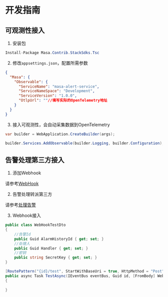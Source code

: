 # 开发指南

## 可观测性接入

1. 安装包

```csharp 终端
Install-Package Masa.Contrib.StackSdks.Tsc
```

2. 修改`appsettings.json`，配置所需参数

```json appsettings.json
{
  "Masa": {
    "Observable": {
      "ServiceName": "masa-alert-service",
      "ServiceNameSpace": "Development",
      "ServiceVersion": "1.0.0",
      "OtlpUrl": ""//填写实际的OpenTelemetry地址
    }
  }
}
```
3. 接入可观测性，会自动采集数据到OpenTelemetry

```csharp Program.cs
var builder = WebApplication.CreateBuilder(args);

builder.Services.AddObservable(builder.Logging, builder.Configuration);
```

## 告警处理第三方接入

1. 添加Webhook

请参考[WebHook](stack/alert/use-guide/web-hook#创建/编辑)

2. 告警处理转派第三方

请参考[处理告警](stack/alert/use-guide/alarm-history#处理告警)

3. Webhook接入

```csharp 
public class WebHookTestDto
{
    //告警Id
    public Guid AlarmHistoryId { get; set; }
    //处理人
    public Guid Handler { get; set; }
    //密钥
    public string SecretKey { get; set; }
}

[RoutePattern("{id}/test", StartWithBaseUri = true, HttpMethod = "Post")]
public async Task TestAsync(IEventBus eventBus, Guid id, [FromBody] WebHookTestDto inputDto)
{
    
}
```